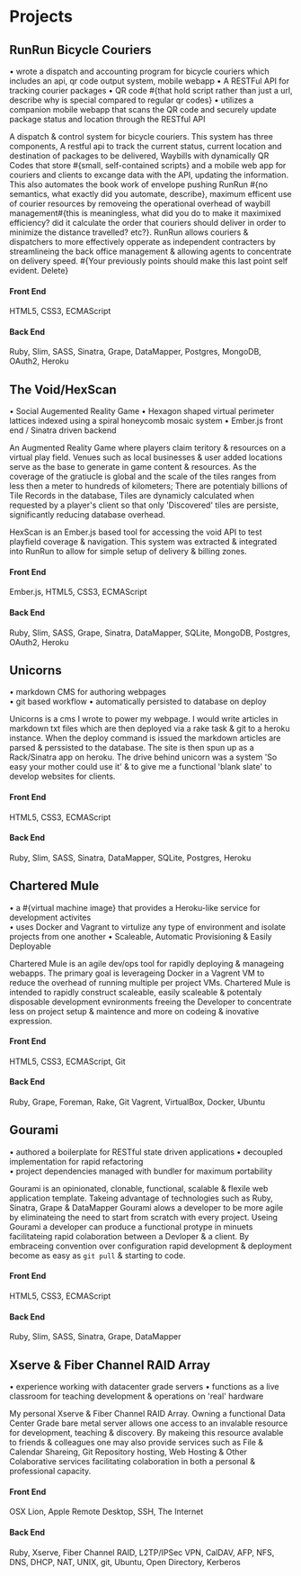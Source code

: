 # Projects

## RunRun Bicycle Couriers

• wrote a dispatch and accounting program for bicycle couriers which includes an api, qr code output system, mobile webapp
• A RESTFul API for tracking courier packages
• QR code #{that hold script rather than just a url, describe why is special compared to regular qr codes}
• utilizes a companion mobile webapp that scans the QR code and securely update package status and location through the RESTful API

A dispatch & control system for bicycle couriers. This system has three components, A restful api to track the current status, current location and destination of packages to be delivered, Waybills with dynamically QR Codes that store #{small, self-contained scripts} and a mobile web app for couriers and clients to excange data with the API, updating the information. This also automates the book work of envelope pushing RunRun #{no semantics, what exactly did you automate, describe}, maximum efficent use of courier resources by removeing the operational overhead of waybill management#{this is meaningless, what did you do to make it maximixed efficiency? did it calculate the order that couriers should deliver in order to minimize the distance travelled? etc?}. RunRun allows couriers & dispatchers to more effectively opperate as independent contracters by streamlineing the back office management & allowing agents to concentrate on delivery speed. #{Your previously points should make this last point self evident. Delete}  

#### Front End
HTML5, CSS3, ECMAScript
#### Back End
Ruby, Slim, SASS, Sinatra, Grape, DataMapper, Postgres, MongoDB, OAuth2, Heroku


## The Void/HexScan

• Social Augemented Reality Game
• Hexagon shaped virtual perimeter lattices indexed using a spiral honeycomb mosaic system
• Ember.js front end / Sinatra driven backend  

An Augmented Reality Game where players claim teritory & resources on a virtual play field. Venues such as local businesses & user added locations serve as the base to generate in game content & resources. As the coverage of the gratiucle is global and the scale of the tiles ranges from less then a meter to hundreds of kilometers; There are potentialy billions of Tile Records in the database, Tiles are dynamicly calculated when requested by a player's client so that only 'Discovered' tiles are persiste, significantly reducing database overhead.

HexScan is an Ember.js based tool for accessing the void API to test playfield coverage & navigation. This system was extracted & integrated into RunRun to allow for simple setup of delivery & billing zones. 

#### Front End
Ember.js, HTML5, CSS3, ECMAScript
#### Back End
Ruby, Slim, SASS, Grape, Sinatra, DataMapper, SQLite, MongoDB, Postgres, OAuth2, Heroku

## Unicorns

• markdown CMS for authoring webpages  
• git based workflow
• automatically persisted to database on deploy  

Unicorns is a cms I wrote to power my webpage. I would write articles in markdown txt files which are then deployed via a rake task & git to a heroku instance. When the deploy command is issued the markdown articles are parsed & perssisted to the database. The site is then spun up as a Rack/Sinatra app on heroku. The drive behind unicorn was a system 'So easy your mother could use it' & to give me a functional 'blank slate' to develop websites for clients.

#### Front End
HTML5, CSS3, ECMAScript

#### Back End
Ruby, Slim, SASS, Sinatra, DataMapper, SQLite, Postgres, Heroku

## Chartered Mule

• a #{virtual machine image} that provides a Heroku-like service for development activites   
• uses Docker and Vagrant to virtulize any type of environment and isolate projects from one another
• Scaleable, Automatic Provisioning & Easily Deployable  

Chartered Mule is an agile dev/ops tool for rapidly deploying & manageing webapps. The primary goal is leverageing Docker in a Vagrent VM to reduce the overhead of running multiple per project VMs. Chartered Mule is intended to rapidly construct scaleable, easily scaleable & potentaly disposable development evnironments freeing the Developer to concentrate less on project setup & maintence and more on codeing & inovative expression.

#### Front End
HTML5, CSS3, ECMAScript, Git
#### Back End
Ruby, Grape, Foreman, Rake, Git Vagrent, VirtualBox, Docker, Ubuntu

## Gourami

• authored a boilerplate for RESTful state driven applications 
• decoupled implementation for rapid refactoring  
• project dependencies managed with bundler for maximum portability

Gourami is an opinionated, clonable, functional, scalable & flexile web application template. Takeing advantage of technologies such as Ruby, Sinatra, Grape & DataMapper Gourami alows a developer to be more agile by eliminateing the need to start from scratch with every project. Useing Gourami a developer can produce a functional protype in minuets facilitateing rapid colaboration between a Devloper & a client. By embraceing convention over configuration rapid development & deployment become as easy as `git pull` & starting to code.

#### Front End
HTML5, CSS3, ECMAScript
#### Back End
Ruby, Slim, SASS, Sinatra, Grape, DataMapper

## Xserve & Fiber Channel RAID Array

• experience working with datacenter grade servers
• functions as a live classroom for teaching development & operations on 'real' hardware

My personal Xserve & Fiber Channel RAID Array. Owning a functional Data Center Grade bare metal server allows one access to an invalable resource for development, teaching & discovery. By makeing this resource avalable to friends & colleagues one may also provide services such as File & Calendar Shareing, Git Repository hosting, Web Hosting & Other Colaborative services facilitating colaboration in both a personal & professional capacity.

#### Front End
OSX Lion, Apple Remote Desktop, SSH, The Internet
#### Back End
Ruby, Xserve, Fiber Channel RAID, L2TP/IPSec VPN, CalDAV, AFP, NFS, DNS, DHCP, NAT, UNIX, git, Ubuntu, Open Directory, Kerberos
